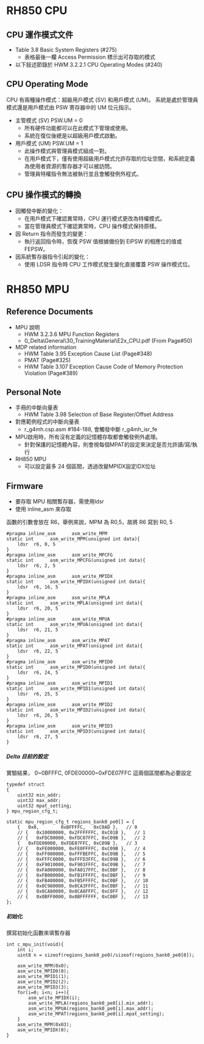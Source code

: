 RH850 CPU
==========
## CPU 運作模式文件
* Table 3.8 Basic System Registers (#275)
    - 表格最後一欄 Access Permission 標示出可存取的模式
* 以下敍述節錄於 HWM 3.2.2.1  CPU Operating Modes (#240)

## CPU Operating Mode
CPU 有兩種操作模式：超級用戶模式 (SV) 和用戶模式 (UM)。
系統是處於管理員模式還是用戶模式由 PSW 寄存器中的 UM 位元指示。

* 主管模式 (SV) PSW.UM = 0
    - 所有硬件功能都可以在此模式下管理或使用。
    - 系統在復位後總是以超級用戶模式啟動。
* 用戶模式 (UM) PSW.UM = 1
    - 此操作模式與管理員模式組成一對。
    - 在用戶模式下，僅有使用超級用戶模式允許存取的位址空間，和系統定義為使用者資源的暫存器才可以被訪問。
    - 管理員特權指令無法被執行並且會觸發例外程式。

## CPU 操作模式的轉換

* 因觸發中斷的變化：
    - 在用戶模式下確認異常時，CPU 運行模式更改為特權模式。
    - 當在管理員模式下確認異常時，CPU 操作模式保持原樣。
* 因 Return 指令而發生的變更：
    - 執行返回指令時，恢復 PSW 值根據備份到 EIPSW 的相應位的值或 FEPSW。
* 因系統暫存器指令引起的變化：
    - 使用 LDSR 指令時 CPU 工作模式發生變化直接覆蓋 PSW 操作模式位。
  
RH850 MPU
==========
## Reference Documents
* MPU 說明
    - HWM 3.2.3.6  MPU Function Registers
    - 0_Delta\General\30_TrainingMaterial\E2x_CPU.pdf (From Page#50)
* MDP related information
    - HWM Table 3.95  Exception Cause List (Page#348)
    - PMAT (Page#325)
    - HWM Table 3.107  Exception Cause Code of Memory Protection Violation (Page#389)

## Personal Note
* 手冊的中斷向量表
    - HWM Table 3.98  Selection of Base Register/Offset Address
* 對應範例程式的中斷向量表
    - r_g4mh.csp.asm #184-188, 會觸發中斷 r_g4mh_isr_fe
* MPU啟用時，所有沒有定義的記憶體存取都會觸發例外處理。
    - 針對保護的記憶體內容，則會視每個MPAT的設定來決定是否允許讀/寫/執行
* RH850 MPU
    - 可以設定最多 24 個區間，透過改變MPIDX設定IDX位址
## Firmware
* 要存取 MPU 相關暫存器，需使用ldsr
* 使用 inline_asm 來存取

函數的引數會放在 R6，舉例來說，MPM 為 R0,5，故將 R6 寫到 R0, 5

    #pragma inline_asm      asm_write_MPM
    static int      asm_write_MPM(unsigned int data){
        ldsr  r6, 0, 5
    }
    #pragma inline_asm      asm_write_MPCFG
    static int      asm_write_MPCFG(unsigned int data){
        ldsr  r6, 2, 5
    }
    #pragma inline_asm      asm_write_MPIDX
    static int      asm_write_MPIDX(unsigned int data){
        ldsr  r6, 16, 5
    }
    #pragma inline_asm      asm_write_MPLA
    static int      asm_write_MPLA(unsigned int data){
        ldsr  r6, 20, 5
    }
    #pragma inline_asm      asm_write_MPUA
    static int      asm_write_MPUA(unsigned int data){
        ldsr  r6, 21, 5
    }
    #pragma inline_asm      asm_write_MPAT
    static int      asm_write_MPAT(unsigned int data){
        ldsr  r6, 22, 5
    }
    #pragma inline_asm      asm_write_MPID0
    static int      asm_write_MPID0(unsigned int data){
        ldsr  r6, 24, 5
    }
    #pragma inline_asm      asm_write_MPID1
    static int      asm_write_MPID1(unsigned int data){
        ldsr  r6, 25, 5
    }
    #pragma inline_asm      asm_write_MPID2
    static int      asm_write_MPID2(unsigned int data){
        ldsr  r6, 26, 5
    }
    #pragma inline_asm      asm_write_MPID3
    static int      asm_write_MPID3(unsigned int data){
        ldsr  r6, 27, 5
    }

##### Delta 目前的設定
實驗結果， 0~0BFFFC, 0FDE00000~0xFDE07FFC 這兩個區間都為必要設定

    typedef struct
    {
        uint32 min_addr;
        uint32 max_addr;
        uint32 mpat_setting;
    } mpu_region_cfg_t;
    
    static mpu_region_cfg_t regions_bank0_pe0[] = {
        {   0x0,        0xBFFFFC,   0xC0AD },   // 0
        // {   0x10000000, 0x2FFFFFFC, 0xC01B },   // 1
        // {   0xFDC00000, 0xFDC07FFC, 0xC09B },   // 2
        {   0xFDE00000, 0xFDE07FFC, 0xC09B },   // 3
        // {   0xFE000000, 0xFE0FFFFC, 0xC09B },   // 4
        // {   0xFF000000, 0xFFFBEFFC, 0xC09B },   // 5
        // {   0xFFFC0000, 0xFFFD3FFC, 0xC09B },   // 6
        // {   0xF9010000, 0xF901FFFC, 0xC09B },   // 7
        // {   0xFA000000, 0xFA017FFC, 0xC0BF },   // 8
        // {   0xFB000000, 0xFB1FFFFC, 0xC0BF },   // 9
        // {   0xFB400000, 0xFB5FFFFC, 0xC0BF },   // 10
        // {   0x0C980000, 0x0CA3FFFC, 0xC0BF },   // 11
        // {   0x0CA80000, 0x0CA8FFFC, 0xC0FF },   // 12
        // {   0x0BFF0000, 0x0BFFFFFF, 0xC0BF },   // 13
    };
    
##### 初始化
撰寫初始化函數來填暫存器

    int c_mpu_init(void){
        int i;
        uint8 n = sizeof(regions_bank0_pe0)/sizeof(regions_bank0_pe0[0]);
    
        asm_write_MPM(0x0);
        asm_write_MPID0(0);
        asm_write_MPID1(1);
        asm_write_MPID2(2);
        asm_write_MPID3(3);
        for(i=0; i<n; i++){
            asm_write_MPIDX(i);
            asm_write_MPLA(regions_bank0_pe0[i].min_addr);
            asm_write_MPUA(regions_bank0_pe0[i].max_addr);
            asm_write_MPAT(regions_bank0_pe0[i].mpat_setting);
        }
        asm_write_MPM(0x03);
        asm_write_MPIDX(0);
    }
